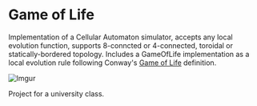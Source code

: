 Game of Life
=============

Implementation of a Cellular Automaton simulator, accepts any local evolution function, supports 8-conncted or 
4-connected, toroidal or statically-bordered topology. Includes a GameOfLife implementation as a local evolution rule
following Conway's [Game of Life](http://en.wikipedia.org/wiki/Conway%27s_Game_of_Life) definition.

![Imgur](http://i.imgur.com/Z8ixqtp.gif)

Project for a university class.